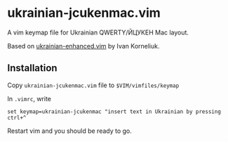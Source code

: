# ukrainian-jcukenmac.vim
A vim keymap file for Ukrainian QWERTY/ЙЦУКЕН Mac layout.

Based on [ukrainian-enhanced.vim](https://www.vim.org/scripts/script.php?script_id=2165) by Ivan Korneliuk.

## Installation

Copy `ukrainian-jcukenmac.vim` file to `$VIM/vimfiles/keymap`

In `.vimrc`, write

```vim
set keymap=ukrainian-jcukenmac "insert text in Ukrainian by pressing ctrl+^
```

Restart vim and you should be ready to go.

